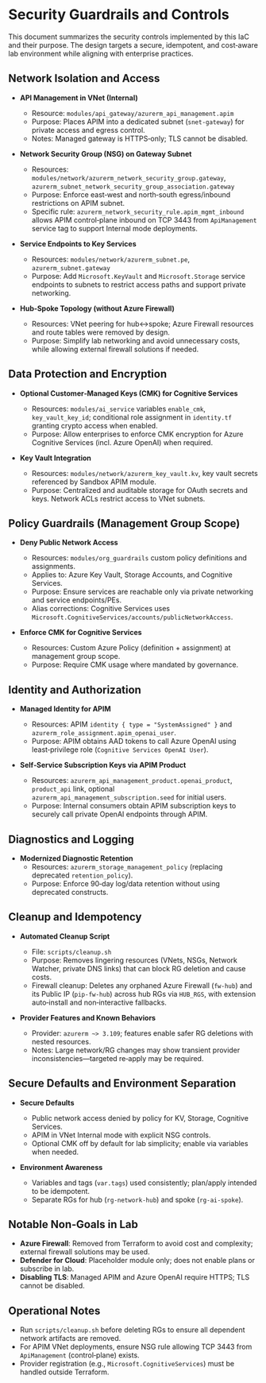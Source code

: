 # Security Guardrails and Controls

This document summarizes the security controls implemented by this IaC and their purpose. The design targets a secure, idempotent, and cost‑aware lab environment while aligning with enterprise practices.

## Network Isolation and Access

- **API Management in VNet (Internal)**
  - Resource: `modules/api_gateway/azurerm_api_management.apim`
  - Purpose: Places APIM into a dedicated subnet (`snet-gateway`) for private access and egress control.
  - Notes: Managed gateway is HTTPS‑only; TLS cannot be disabled.

- **Network Security Group (NSG) on Gateway Subnet**
  - Resources: `modules/network/azurerm_network_security_group.gateway`, `azurerm_subnet_network_security_group_association.gateway`
  - Purpose: Enforce east‑west and north‑south egress/inbound restrictions on APIM subnet.
  - Specific rule: `azurerm_network_security_rule.apim_mgmt_inbound` allows APIM control‑plane inbound on TCP 3443 from `ApiManagement` service tag to support Internal mode deployments.

- **Service Endpoints to Key Services**
  - Resources: `modules/network/azurerm_subnet.pe`, `azurerm_subnet.gateway`
  - Purpose: Add `Microsoft.KeyVault` and `Microsoft.Storage` service endpoints to subnets to restrict access paths and support private networking.

- **Hub‑Spoke Topology (without Azure Firewall)**
  - Resources: VNet peering for hub↔spoke; Azure Firewall resources and route tables were removed by design.
  - Purpose: Simplify lab networking and avoid unnecessary costs, while allowing external firewall solutions if needed.

## Data Protection and Encryption

- **Optional Customer‑Managed Keys (CMK) for Cognitive Services**
  - Resources: `modules/ai_service` variables `enable_cmk`, `key_vault_key_id`; conditional role assignment in `identity.tf` granting crypto access when enabled.
  - Purpose: Allow enterprises to enforce CMK encryption for Azure Cognitive Services (incl. Azure OpenAI) when required.

- **Key Vault Integration**
  - Resources: `modules/network/azurerm_key_vault.kv`, key vault secrets referenced by Sandbox APIM module.
  - Purpose: Centralized and auditable storage for OAuth secrets and keys. Network ACLs restrict access to VNet subnets.

## Policy Guardrails (Management Group Scope)

- **Deny Public Network Access**
  - Resources: `modules/org_guardrails` custom policy definitions and assignments.
  - Applies to: Azure Key Vault, Storage Accounts, and Cognitive Services.
  - Purpose: Ensure services are reachable only via private networking and service endpoints/PEs.
  - Alias corrections: Cognitive Services uses `Microsoft.CognitiveServices/accounts/publicNetworkAccess`.

- **Enforce CMK for Cognitive Services**
  - Resources: Custom Azure Policy (definition + assignment) at management group scope.
  - Purpose: Require CMK usage where mandated by governance.

## Identity and Authorization

- **Managed Identity for APIM**
  - Resources: APIM `identity { type = "SystemAssigned" }` and `azurerm_role_assignment.apim_openai_user`.
  - Purpose: APIM obtains AAD tokens to call Azure OpenAI using least‑privilege role (`Cognitive Services OpenAI User`).

- **Self‑Service Subscription Keys via APIM Product**
  - Resources: `azurerm_api_management_product.openai_product`, `product_api` link, optional `azurerm_api_management_subscription.seed` for initial users.
  - Purpose: Internal consumers obtain APIM subscription keys to securely call private OpenAI endpoints through APIM.

## Diagnostics and Logging

- **Modernized Diagnostic Retention**
  - Resources: `azurerm_storage_management_policy` (replacing deprecated `retention_policy`).
  - Purpose: Enforce 90‑day log/data retention without using deprecated constructs.

## Cleanup and Idempotency

- **Automated Cleanup Script**
  - File: `scripts/cleanup.sh`
  - Purpose: Removes lingering resources (VNets, NSGs, Network Watcher, private DNS links) that can block RG deletion and cause costs.
  - Firewall cleanup: Deletes any orphaned Azure Firewall (`fw-hub`) and its Public IP (`pip-fw-hub`) across hub RGs via `HUB_RGS`, with extension auto‑install and non‑interactive fallbacks.

- **Provider Features and Known Behaviors**
  - Provider: `azurerm ~> 3.109`; features enable safer RG deletions with nested resources.
  - Notes: Large network/RG changes may show transient provider inconsistencies—targeted re‑apply may be required.

## Secure Defaults and Environment Separation

- **Secure Defaults**
  - Public network access denied by policy for KV, Storage, Cognitive Services.
  - APIM in VNet Internal mode with explicit NSG controls.
  - Optional CMK off by default for lab simplicity; enable via variables when needed.

- **Environment Awareness**
  - Variables and tags (`var.tags`) used consistently; plan/apply intended to be idempotent.
  - Separate RGs for hub (`rg-network-hub`) and spoke (`rg-ai-spoke`).

## Notable Non‑Goals in Lab

- **Azure Firewall**: Removed from Terraform to avoid cost and complexity; external firewall solutions may be used.
- **Defender for Cloud**: Placeholder module only; does not enable plans or subscribe in lab.
- **Disabling TLS**: Managed APIM and Azure OpenAI require HTTPS; TLS cannot be disabled.

## Operational Notes

- Run `scripts/cleanup.sh` before deleting RGs to ensure all dependent network artifacts are removed.
- For APIM VNet deployments, ensure NSG rule allowing TCP 3443 from `ApiManagement` (control‑plane) exists.
- Provider registration (e.g., `Microsoft.CognitiveServices`) must be handled outside Terraform.
